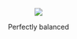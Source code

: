 


<div align="center">
<img src=https://raw.githubusercontent.com/rocketseat-education/nlw-02-omnistack/af31be78f5d9fe2b0c9913196c0bbcbb97eb6de8/.github/logo.svg >
<p>Perfectly balanced</p>
</div>

